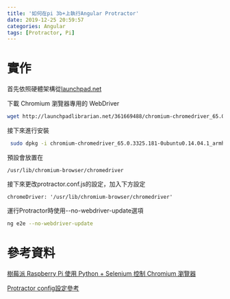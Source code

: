 ```yaml
---
title: '如何在pi 3b+上執行Angular Protractor'
date: 2019-12-25 20:59:57
categories: Angular
tags: [Protractor, Pi]
---
```

# 實作
首先依照硬體架構從[launchpad.net](https://launchpad.net/ubuntu/trusty/+package/chromium-chromedriver)

下載 Chromium 瀏覽器專用的 WebDriver
```bash
wget http://launchpadlibrarian.net/361669488/chromium-chromedriver_65.0.3325.181-0ubuntu0.14.04.1_armhf.deb
```

接下來進行安裝
```bash 
 sudo dpkg -i chromium-chromedriver_65.0.3325.181-0ubuntu0.14.04.1_armhf.deb
```

預設會放置在
```
/usr/lib/chromium-browser/chromedriver
```

接下來更改protractor.conf.js的設定，加入下方設定
```
chromeDriver: '/usr/lib/chromium-browser/chromedriver'
```

運行Protractor時使用--no-webdriver-update選項
```bash
ng e2e --no-webdriver-update
```

# 參考資料
[樹莓派 Raspberry Pi 使用 Python + Selenium 控制 Chromium 瀏覽器](https://blog.gtwang.org/iot/raspberry-pi/raspberry-pi-install-chromium-chrome-driver/)

[Protractor config設定參考](https://github.com/angular/protractor/blob/master/lib/config.ts)
